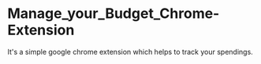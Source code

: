 # Manage_your_Budget_Chrome-Extension
It's a simple google chrome extension which helps to track your spendings.
